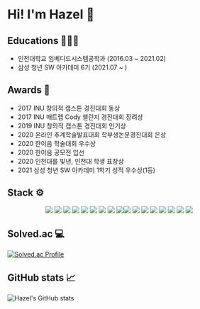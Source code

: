 # Hi! I'm Hazel 👋

## Educations 👩🏻‍💻
* 인천대학교 임베디드시스템공학과 (2016.03 ~ 2021.02)
* 삼성 청년 SW 아카데미 6기 (2021.07 ~ )

## Awards 🏅 
* 2017 INU 창의적 캡스톤 경진대회 동상
* 2017 INU 매트랩 Cody 챌린지 경진대회 장려상
* 2019 INU 창의적 캡스톤 경진대회 인기상
* 2020 온라인 추계학술발표대회 학부생논문경진대회 은상
* 2020 한이음 학술대회 우수상
* 2020 한이음 공모전 입선
* 2020 인천대를 빛낸, 인천대 학생 표창상
* 2021 삼성 청년 SW 아카데미 1학기 성적 우수상(1등)

## Stack ⚙️
<div align=center>
  <img src="https://img.shields.io/badge/JAVA-007396?style=for-the-badge&logo=java&logoColor=white"> <img src="https://img.shields.io/badge/Python-3776AB?style=for-the-badge&logo=python&logoColor=white">
  <img src="https://img.shields.io/badge/Spring-6DB33F?style=for-the-badge&logo=Spring&logoColor=white"> <img src="https://img.shields.io/badge/SpringBoot-6DB33F?style=for-the-badge&logo=SpringBoot&logoColor=white"> <img src="https://img.shields.io/badge/oracle-F80000?style=for-the-badge&logo=oracle&logoColor=white"> <img src="https://img.shields.io/badge/mysql-4479A1?style=for-the-badge&logo=mysql&logoColor=white"> 
  <img src="https://img.shields.io/badge/javascript-F7DF1E?style=for-the-badge&logo=javascript&logoColor=black"> <img src="https://img.shields.io/badge/jquery-0769AD?style=for-the-badge&logo=jquery&logoColor=white"> <img src="https://img.shields.io/badge/html-E34F26?style=for-the-badge&logo=html5&logoColor=white"><img src="https://img.shields.io/badge/css-1572B6?style=for-the-badge&logo=css3&logoColor=white"> <img src="https://img.shields.io/badge/vue.js-4FC08D?style=for-the-badge&logo=vue.js&logoColor=white"> <img src="https://img.shields.io/badge/bootstrap-7952B3?style=for-the-badge&logo=bootstrap&logoColor=white">
  <img src="https://img.shields.io/badge/linux-FCC624?style=for-the-badge&logo=linux&logoColor=black"> <img src="https://img.shields.io/badge/aws-232F3E?style=for-the-badge&logo=aws&logoColor=white"> <img src="https://img.shields.io/badge/apache tomcat-F8DC75?style=for-the-badge&logo=apachetomcat&logoColor=white">
  <img src="https://img.shields.io/badge/github-181717?style=for-the-badge&logo=github&logoColor=white"> <img src="https://img.shields.io/badge/GitLab-FCA121?style=for-the-badge&logo=GitLab&logoColor=white">
</div>

## Solved.ac 💻

[![Solved.ac Profile](http://mazassumnida.wtf/api/v2/generate_badge?boj=hyeseung0124)](https://solved.ac/hyeseung0124/)


## GitHub stats 📈
![Hazel's GitHub stats](https://github-readme-stats.vercel.app/api?username=Hazel-u&show_icons=true&theme=onedark)

